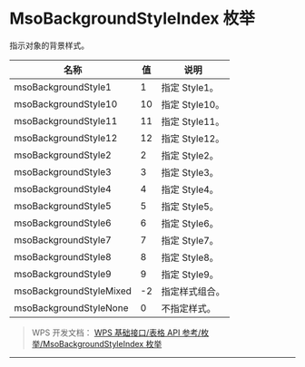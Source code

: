 # MsoBackgroundStyleIndex 枚举

指示对象的背景样式。

| 名称                    | 值  | 说明           |
|-------------------------|-----|----------------|
| msoBackgroundStyle1     | 1   | 指定 Style1。  |
| msoBackgroundStyle10    | 10  | 指定 Style10。 |
| msoBackgroundStyle11    | 11  | 指定 Style11。 |
| msoBackgroundStyle12    | 12  | 指定 Style12。 |
| msoBackgroundStyle2     | 2   | 指定 Style2。  |
| msoBackgroundStyle3     | 3   | 指定 Style3。  |
| msoBackgroundStyle4     | 4   | 指定 Style4。  |
| msoBackgroundStyle5     | 5   | 指定 Style5。  |
| msoBackgroundStyle6     | 6   | 指定 Style6。  |
| msoBackgroundStyle7     | 7   | 指定 Style7。  |
| msoBackgroundStyle8     | 8   | 指定 Style8。  |
| msoBackgroundStyle9     | 9   | 指定 Style9。  |
| msoBackgroundStyleMixed | -2  | 指定样式组合。 |
| msoBackgroundStyleNone  | 0   | 不指定样式。   |

> WPS 开发文档： [WPS 基础接口/表格 API 参考/枚举/MsoBackgroundStyleIndex 枚举](https://qn.cache.wpscdn.cn/encs/doc/office_v19/topics/WPS%20%E5%9F%BA%E7%A1%80%E6%8E%A5%E5%8F%A3/%E8%A1%A8%E6%A0%BC%20API%20%E5%8F%82%E8%80%83/%E6%9E%9A%E4%B8%BE/MsoBackgroundStyleIndex%20%E6%9E%9A%E4%B8%BE.html)

------------------------------------------------------------------------
